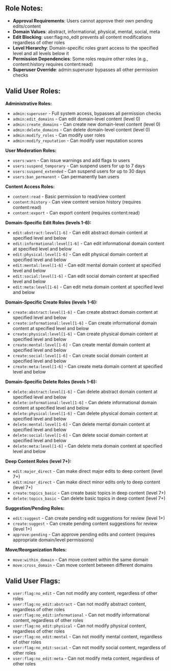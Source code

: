 ## Role Notes:

- **Approval Requirements**: Users cannot approve their own pending edits/content
- **Domain Values**: abstract, informational, physical, mental, social, meta
- **Edit Blocking**: user:flag:no_edit prevents all content modifications regardless of other roles
- **Level Hierarchy**: Domain-specific roles grant access to the specified level and all levels below it
- **Permission Dependencies**: Some roles require other roles (e.g., content:history requires content:read)
- **Superuser Override**: admin:superuser bypasses all other permission checks

## Valid User Roles:

**Administrative Roles:**
- `admin:superuser` - Full system access, bypasses all permission checks
- `admin:edit_domains` - Can edit domain-level content (level 0)
- `admin:create_domains` - Can create new domain-level content (level 0)  
- `admin:delete_domains` - Can delete domain-level content (level 0)
- `admin:modify_roles` - Can modify user roles
- `admin:modify_reputation` - Can modify user reputation scores

**User Moderation Roles:**
- `users:warn` - Can issue warnings and add flags to users
- `users:suspend_temporary` - Can suspend users for up to 7 days
- `users:suspend_extended` - Can suspend users for up to 30 days  
- `users:ban_permanent` - Can permanently ban users

**Content Access Roles:**
- `content:read` - Basic permission to read/view content
- `content:history` - Can view content version history (requires content:read)
- `content:export` - Can export content (requires content:read)

**Domain-Specific Edit Roles (levels 1-6):**
- `edit:abstract:level[1-6]` - Can edit abstract domain content at specified level and below
- `edit:informational:level[1-6]` - Can edit informational domain content at specified level and below
- `edit:physical:level[1-6]` - Can edit physical domain content at specified level and below
- `edit:mental:level[1-6]` - Can edit mental domain content at specified level and below
- `edit:social:level[1-6]` - Can edit social domain content at specified level and below
- `edit:meta:level[1-6]` - Can edit meta domain content at specified level and below

**Domain-Specific Create Roles (levels 1-6):**
- `create:abstract:level[1-6]` - Can create abstract domain content at specified level and below
- `create:informational:level[1-6]` - Can create informational domain content at specified level and below
- `create:physical:level[1-6]` - Can create physical domain content at specified level and below
- `create:mental:level[1-6]` - Can create mental domain content at specified level and below
- `create:social:level[1-6]` - Can create social domain content at specified level and below
- `create:meta:level[1-6]` - Can create meta domain content at specified level and below

**Domain-Specific Delete Roles (levels 1-6):**
- `delete:abstract:level[1-6]` - Can delete abstract domain content at specified level and below
- `delete:informational:level[1-6]` - Can delete informational domain content at specified level and below
- `delete:physical:level[1-6]` - Can delete physical domain content at specified level and below
- `delete:mental:level[1-6]` - Can delete mental domain content at specified level and below
- `delete:social:level[1-6]` - Can delete social domain content at specified level and below
- `delete:meta:level[1-6]` - Can delete meta domain content at specified level and below

**Deep Content Roles (level 7+):**
- `edit:major_direct` - Can make direct major edits to deep content (level 7+)
- `edit:minor_direct` - Can make direct minor edits only to deep content (level 7+)
- `create:topics_basic` - Can create basic topics in deep content (level 7+)
- `delete:topics_basic` - Can delete basic topics in deep content (level 7+)

**Suggestion/Pending Roles:**
- `edit:suggest` - Can create pending edit suggestions for review (level 1+)
- `create:suggest` - Can create pending content suggestions for review (level 1+)
- `approve:pending` - Can approve pending edits and content (requires appropriate domain/level permissions)

**Move/Reorganization Roles:**
- `move:within_domain` - Can move content within the same domain
- `move:cross_domain` - Can move content between different domains

## Valid User Flags:

- `user:flag:no_edit` - Can not modify any content, regardless of other roles
- `user:flag:no_edit:abstract` - Can not modify abstract content, regardless of other roles
- `user:flag:no_edit:informational` - Can not modify informational content, regardless of other roles
- `user:flag:no_edit:physical` - Can not modify physical content, regardless of other roles
- `user:flag:no_edit:mental` - Can not modify mental content, regardless of other roles
- `user:flag:no_edit:social` - Can not modify social content, regardless of other roles
- `user:flag:no_edit:meta` - Can not modify meta content, regardless of other roles
